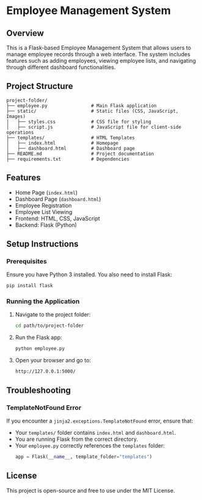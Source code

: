 # Employee Management System

## Overview
This is a Flask-based Employee Management System that allows users to manage employee records through a web interface. The system includes features such as adding employees, viewing employee lists, and navigating through different dashboard functionalities.

## Project Structure
```
project-folder/
├── employee.py                # Main Flask application
├── static/                    # Static files (CSS, JavaScript, Images)
│   ├── styles.css             # CSS file for styling
│   ├── script.js              # JavaScript file for client-side operations
├── templates/                 # HTML Templates
│   ├── index.html             # Homepage
│   ├── dashboard.html         # Dashboard page
├── README.md                  # Project documentation
├── requirements.txt           # Dependencies
```

## Features
- Home Page (`index.html`)
- Dashboard Page (`dashboard.html`)
- Employee Registration
- Employee List Viewing
- Frontend: HTML, CSS, JavaScript
- Backend: Flask (Python)

## Setup Instructions
### Prerequisites
Ensure you have Python 3 installed. You also need to install Flask:
```sh
pip install flask
```

### Running the Application
1. Navigate to the project folder:
   ```sh
   cd path/to/project-folder
   ```
2. Run the Flask app:
   ```sh
   python employee.py
   ```
3. Open your browser and go to:
   ```
   http://127.0.0.1:5000/
   ```

## Troubleshooting
### TemplateNotFound Error
If you encounter a `jinja2.exceptions.TemplateNotFound` error, ensure that:
- Your `templates/` folder contains `index.html` and `dashboard.html`.
- You are running Flask from the correct directory.
- Your `employee.py` correctly references the `templates` folder:
  ```python
  app = Flask(__name__, template_folder="templates")
  ```

## License
This project is open-source and free to use under the MIT License.

